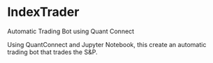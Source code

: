 # IndexTrader
Automatic Trading Bot using Quant Connect

Using QuantConnect and Jupyter Notebook, this create an automatic trading bot that trades the S&P.
